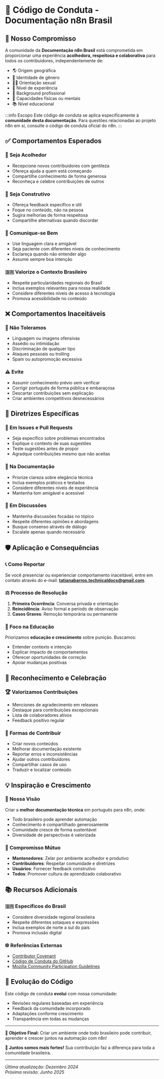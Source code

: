 # 🤝 Código de Conduta - Documentação n8n Brasil

## 🎯 Nosso Compromisso

A comunidade da **Documentação n8n Brasil** está comprometida em proporcionar uma experiência **acolhedora, respeitosa e colaborativa** para todos os contribuidores, independentemente de:

- 🌎 Origem geográfica
- 👥 Identidade de gênero
- 🏳️‍🌈 Orientação sexual  
- 🎨 Nível de experiência
- 💼 Background profissional
- 🧠 Capacidades físicas ou mentais
- 📚 Nível educacional

:::info Escopo
Este código de conduta se aplica especificamente à **comunidade desta documentação**. Para questões relacionadas ao projeto n8n em si, consulte o código de conduta oficial do n8n.
:::

## ✅ Comportamentos Esperados

### 🤗 **Seja Acolhedor**
- Recepcione novos contribuidores com gentileza
- Ofereça ajuda a quem está começando
- Compartilhe conhecimento de forma generosa
- Reconheça e celebre contribuições de outros

### 🎯 **Seja Construtivo**
- Ofereça feedback específico e útil
- Foque no conteúdo, não na pessoa
- Sugira melhorias de forma respeitosa
- Compartilhe alternativas quando discordar

### 💬 **Comunique-se Bem**
- Use linguagem clara e amigável
- Seja paciente com diferentes níveis de conhecimento
- Esclareça quando não entender algo
- Assume sempre boa intenção

### 🇧🇷 **Valorize o Contexto Brasileiro**
- Respeite particularidades regionais do Brasil
- Inclua exemplos relevantes para nossa realidade
- Considere diferentes níveis de acesso à tecnologia
- Promova acessibilidade no conteúdo

## ❌ Comportamentos Inaceitáveis

### 🚫 **Não Toleramos**
- Linguagem ou imagens ofensivas
- Assédio ou intimidação
- Discriminação de qualquer tipo
- Ataques pessoais ou trolling
- Spam ou autopromoção excessiva

### ⚠️ **Evite**
- Assumir conhecimento prévio sem verificar
- Corrigir português de forma pública e embaraçosa
- Descartar contribuições sem explicação
- Criar ambientes competitivos desnecessários

## 🔧 Diretrizes Específicas

### 💬 **Em Issues e Pull Requests**
- Seja específico sobre problemas encontrados
- Explique o contexto de suas sugestões
- Teste sugestões antes de propor
- Agradque contribuições mesmo que não aceitas

### 📝 **Na Documentação**
- Priorize clareza sobre elegância técnica
- Inclua exemplos práticos e testados
- Considere diferentes níveis de experiência
- Mantenha tom amigável e acessível

### 🎨 **Em Discussões**
- Mantenha discussões focadas no tópico
- Respeite diferentes opiniões e abordagens
- Busque consenso através de diálogo
- Escalate apenas quando necessário

## 🛡️ Aplicação e Consequências

### 📞 **Como Reportar**

Se você presenciar ou experienciar comportamento inaceitável, entre em contato através do e-mail: **tatianabarros.technicaldocs@gmail.com**.

### ⚖️ **Processo de Resolução**

1. **Primeira Ocorrência**: Conversa privada e orientação
2. **Reincidência**: Aviso formal e período de observação
3. **Casos Graves**: Remoção temporária ou permanente

### 🎯 **Foco na Educação**

Priorizamos **educação e crescimento** sobre punição. Buscamos:
- Entender contexto e intenção
- Explicar impacto de comportamentos
- Oferecer oportunidades de correção
- Apoiar mudanças positivas

## 🌟 Reconhecimento e Celebração

### 🏆 **Valorizamos Contribuições**
- Menciones de agradecimento em releases
- Destaque para contribuições excepcionais  
- Lista de colaboradores ativos
- Feedback positivo regular

### 🎉 **Formas de Contribuir**
- Criar novos conteúdos
- Melhorar documentação existente
- Reportar erros e inconsistências
- Ajudar outros contribuidores
- Compartilhar casos de uso
- Traduzir e localizar conteúdo

## 💡 Inspiração e Crescimento

### 🚀 **Nossa Visão**
Criar a **melhor documentação técnica** em português para n8n, onde:
- Todo brasileiro pode aprender automação
- Conhecimento é compartilhado generosamente  
- Comunidade cresce de forma sustentável
- Diversidade de perspectivas é valorizada

### 🤝 **Compromisso Mútuo**
- **Mantenedores**: Zelar por ambiente acolhedor e produtivo
- **Contribuidores**: Respeitar comunidade e diretrizes
- **Usuários**: Fornecer feedback construtivo
- **Todos**: Promover cultura de aprendizado colaborativo

## 📚 Recursos Adicionais

### 🇧🇷 **Específicos do Brasil**
- Considere diversidade regional brasileira
- Respeite diferentes sotaques e expressões
- Inclua exemplos de norte a sul do país
- Promova inclusão digital

### 🌐 **Referências Externas**
- [Contributor Covenant](https://www.contributor-covenant.org/pt-br/)
- [Código de Conduta do GitHub](https://docs.github.com/pt/site-policy/github-terms/github-community-code-of-conduct)
- [Mozilla Community Participation Guidelines](https://www.mozilla.org/pt-BR/about/governance/policies/participation/)

## 🔄 Evolução do Código

Este código de conduta **evolui** com nossa comunidade:
- Revisões regulares baseadas em experiência
- Feedback da comunidade incorporado
- Adaptações conforme crescimento
- Transparência em todas as mudanças

---

**🎯 Objetivo Final:** Criar um ambiente onde todo brasileiro pode contribuir, aprender e crescer juntos na automação com n8n!

**💪 Juntos somos mais fortes!** Sua contribuição faz a diferença para toda a comunidade brasileira.

---

*Última atualização: Dezembro 2024*  
*Próxima revisão: Junho 2025* 